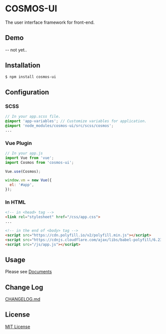 # COSMOS-UI

The user interface framework for front-end.

## Demo
-- not yet..

## Installation
```sh
$ npm install cosmos-ui
```

## Configuration
### SCSS
```scss
// In your app.scss file.
@import 'app-variables'; // Customize variables for application.
@import 'node_modules/cosmos-ui/src/scss/cosmos';
...
```

### Vue Plugin
```js
// In your app.js
import Vue from 'vue';
import Cosmos from 'cosmos-ui';

Vue.use(Cosmos);

window.vm = new Vue({
  el: '#app',
});
```

### In HTML
```html
<!-- in <head> tag -->
<link rel="stylesheet" href="/css/app.css">
...

<!-- in the end of <body> tag -->
<script src="https://cdn.polyfill.io/v2/polyfill.min.js"></script>
<script src="https://cdnjs.cloudflare.com/ajax/libs/babel-polyfill/6.23.0/polyfill.js"></script>
<script src="/js/app.js"></script>
```

## Usage
Please see [Documents](./docs/README.md)

## Change Log
[CHANGELOG.md](CHANGELOG.md)

## License
[MIT License](LICENSE)

